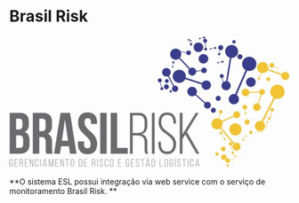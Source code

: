 <!-- TITLE: Integração Brasil Risk -->
<!-- SUBTITLE: A quick summary of Integracao Brasil Risk -->

# Brasil Risk
![Logo Final 2](/uploads/logo-final-2.jpg "Logo Final 2")

**O sistema ESL possui integração via web service com o serviço de monitoramento Brasil Risk.
**